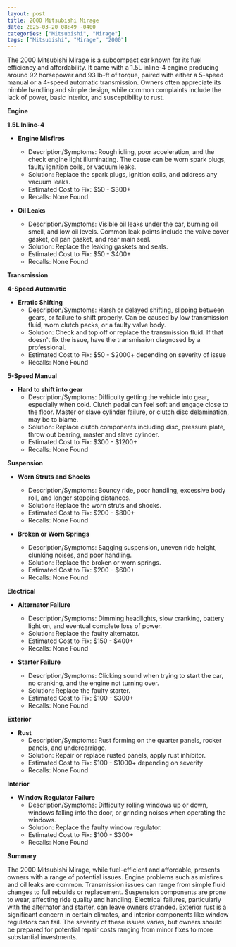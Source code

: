 ```yaml
---
layout: post
title: 2000 Mitsubishi Mirage
date: 2025-03-20 08:49 -0400
categories: ["Mitsubishi", "Mirage"]
tags: ["Mitsubishi", "Mirage", "2000"]
---
```

The 2000 Mitsubishi Mirage is a subcompact car known for its fuel efficiency and affordability. It came with a 1.5L inline-4 engine producing around 92 horsepower and 93 lb-ft of torque, paired with either a 5-speed manual or a 4-speed automatic transmission. Owners often appreciate its nimble handling and simple design, while common complaints include the lack of power, basic interior, and susceptibility to rust.

**Engine**

**1.5L Inline-4**

* **Engine Misfires**
    * Description/Symptoms: Rough idling, poor acceleration, and the check engine light illuminating. The cause can be worn spark plugs, faulty ignition coils, or vacuum leaks.
    * Solution: Replace the spark plugs, ignition coils, and address any vacuum leaks.
    * Estimated Cost to Fix: $50 - $300+
    * Recalls: None Found

* **Oil Leaks**
    * Description/Symptoms: Visible oil leaks under the car, burning oil smell, and low oil levels. Common leak points include the valve cover gasket, oil pan gasket, and rear main seal.
    * Solution: Replace the leaking gaskets and seals.
    * Estimated Cost to Fix: $50 - $400+
    * Recalls: None Found

**Transmission**

**4-Speed Automatic**

* **Erratic Shifting**
    * Description/Symptoms: Harsh or delayed shifting, slipping between gears, or failure to shift properly. Can be caused by low transmission fluid, worn clutch packs, or a faulty valve body.
    * Solution: Check and top off or replace the transmission fluid. If that doesn't fix the issue, have the transmission diagnosed by a professional.
    * Estimated Cost to Fix: $50 - $2000+ depending on severity of issue
    * Recalls: None Found

**5-Speed Manual**
* **Hard to shift into gear**
    * Description/Symptoms: Difficulty getting the vehicle into gear, especially when cold. Clutch pedal can feel soft and engage close to the floor. Master or slave cylinder failure, or clutch disc delamination, may be to blame.
    * Solution: Replace clutch components including disc, pressure plate, throw out bearing, master and slave cylinder.
    * Estimated Cost to Fix: $300 - $1200+
    * Recalls: None Found

**Suspension**

* **Worn Struts and Shocks**
    * Description/Symptoms: Bouncy ride, poor handling, excessive body roll, and longer stopping distances.
    * Solution: Replace the worn struts and shocks.
    * Estimated Cost to Fix: $200 - $800+
    * Recalls: None Found

* **Broken or Worn Springs**
    * Description/Symptoms: Sagging suspension, uneven ride height, clunking noises, and poor handling.
    * Solution: Replace the broken or worn springs.
    * Estimated Cost to Fix: $200 - $600+
    * Recalls: None Found

**Electrical**

* **Alternator Failure**
    * Description/Symptoms: Dimming headlights, slow cranking, battery light on, and eventual complete loss of power.
    * Solution: Replace the faulty alternator.
    * Estimated Cost to Fix: $150 - $400+
    * Recalls: None Found

* **Starter Failure**
    * Description/Symptoms: Clicking sound when trying to start the car, no cranking, and the engine not turning over.
    * Solution: Replace the faulty starter.
    * Estimated Cost to Fix: $100 - $300+
    * Recalls: None Found

**Exterior**

* **Rust**
    * Description/Symptoms: Rust forming on the quarter panels, rocker panels, and undercarriage.
    * Solution: Repair or replace rusted panels, apply rust inhibitor.
    * Estimated Cost to Fix: $100 - $1000+ depending on severity
    * Recalls: None Found

**Interior**

* **Window Regulator Failure**
    * Description/Symptoms: Difficulty rolling windows up or down, windows falling into the door, or grinding noises when operating the windows.
    * Solution: Replace the faulty window regulator.
    * Estimated Cost to Fix: $100 - $300+
    * Recalls: None Found

**Summary**

The 2000 Mitsubishi Mirage, while fuel-efficient and affordable, presents owners with a range of potential issues. Engine problems such as misfires and oil leaks are common. Transmission issues can range from simple fluid changes to full rebuilds or replacement. Suspension components are prone to wear, affecting ride quality and handling. Electrical failures, particularly with the alternator and starter, can leave owners stranded. Exterior rust is a significant concern in certain climates, and interior components like window regulators can fail. The severity of these issues varies, but owners should be prepared for potential repair costs ranging from minor fixes to more substantial investments.

